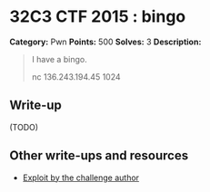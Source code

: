 # 32C3 CTF 2015 : bingo

**Category:** Pwn
**Points:** 500
**Solves:** 3
**Description:**

> I have a bingo.
> 
> 
> nc 136.243.194.45 1024


## Write-up

(TODO)

## Other write-ups and resources

* [Exploit by the challenge author](http://shells.aachen.ccc.de/~spq/bingo_exploit.tar.gz)
